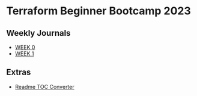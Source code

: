# Terraform Beginner Bootcamp 2023

## Weekly Journals
- [WEEK 0](Journals/week0.md)
- [WEEK 1](Journals/week1.md)

## Extras
- [Readme TOC Converter](https://derlin.github.io/bitdowntoc/)
